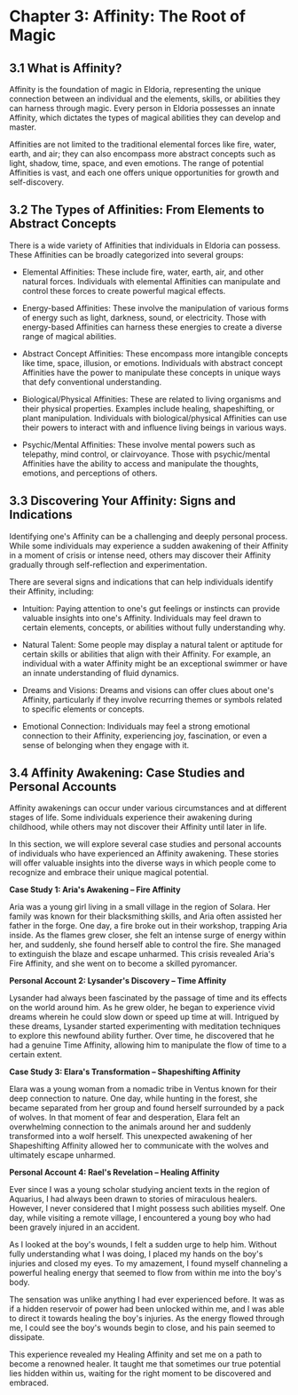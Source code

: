 # Chapter 3: Affinity: The Root of Magic

## 3.1 What is Affinity?

Affinity is the foundation of magic in Eldoria, representing the unique connection between an individual and the elements, skills, or abilities they can harness through magic. Every person in Eldoria possesses an innate Affinity, which dictates the types of magical abilities they can develop and master.

Affinities are not limited to the traditional elemental forces like fire, water, earth, and air; they can also encompass more abstract concepts such as light, shadow, time, space, and even emotions. The range of potential Affinities is vast, and each one offers unique opportunities for growth and self-discovery.

## 3.2 The Types of Affinities: From Elements to Abstract Concepts

There is a wide variety of Affinities that individuals in Eldoria can possess. These Affinities can be broadly categorized into several groups:

* Elemental Affinities: These include fire, water, earth, air, and other natural forces. Individuals with elemental Affinities can manipulate and control these forces to create powerful magical effects.

* Energy-based Affinities: These involve the manipulation of various forms of energy such as light, darkness, sound, or electricity. Those with energy-based Affinities can harness these energies to create a diverse range of magical abilities.

* Abstract Concept Affinities: These encompass more intangible concepts like time, space, illusion, or emotions. Individuals with abstract concept Affinities have the power to manipulate these concepts in unique ways that defy conventional understanding.

* Biological/Physical Affinities: These are related to living organisms and their physical properties. Examples include healing, shapeshifting, or plant manipulation. Individuals with biological/physical Affinities can use their powers to interact with and influence living beings in various ways.

* Psychic/Mental Affinities: These involve mental powers such as telepathy, mind control, or clairvoyance. Those with psychic/mental Affinities have the ability to access and manipulate the thoughts, emotions, and perceptions of others.

## 3.3 Discovering Your Affinity: Signs and Indications

Identifying one's Affinity can be a challenging and deeply personal process. While some individuals may experience a sudden awakening of their Affinity in a moment of crisis or intense need, others may discover their Affinity gradually through self-reflection and experimentation.

There are several signs and indications that can help individuals identify their Affinity, including:

* Intuition: Paying attention to one's gut feelings or instincts can provide valuable insights into one's Affinity. Individuals may feel drawn to certain elements, concepts, or abilities without fully understanding why.

* Natural Talent: Some people may display a natural talent or aptitude for certain skills or abilities that align with their Affinity. For example, an individual with a water Affinity might be an exceptional swimmer or have an innate understanding of fluid dynamics.

* Dreams and Visions: Dreams and visions can offer clues about one's Affinity, particularly if they involve recurring themes or symbols related to specific elements or concepts.

* Emotional Connection: Individuals may feel a strong emotional connection to their Affinity, experiencing joy, fascination, or even a sense of belonging when they engage with it.

## 3.4 Affinity Awakening: Case Studies and Personal Accounts

Affinity awakenings can occur under various circumstances and at different stages of life. Some individuals experience their awakening during childhood, while others may not discover their Affinity until later in life.

In this section, we will explore several case studies and personal accounts of individuals who have experienced an Affinity awakening. These stories will offer valuable insights into the diverse ways in which people come to recognize and embrace their unique magical potential.

**Case Study 1: Aria's Awakening – Fire Affinity**

Aria was a young girl living in a small village in the region of Solara. Her family was known for their blacksmithing skills, and Aria often assisted her father in the forge. One day, a fire broke out in their workshop, trapping Aria inside. As the flames grew closer, she felt an intense surge of energy within her, and suddenly, she found herself able to control the fire. She managed to extinguish the blaze and escape unharmed. This crisis revealed Aria's Fire Affinity, and she went on to become a skilled pyromancer.

**Personal Account 2: Lysander's Discovery – Time Affinity**

Lysander had always been fascinated by the passage of time and its effects on the world around him. As he grew older, he began to experience vivid dreams wherein he could slow down or speed up time at will. Intrigued by these dreams, Lysander started experimenting with meditation techniques to explore this newfound ability further. Over time, he discovered that he had a genuine Time Affinity, allowing him to manipulate the flow of time to a certain extent.

**Case Study 3: Elara's Transformation – Shapeshifting Affinity**

Elara was a young woman from a nomadic tribe in Ventus known for their deep connection to nature. One day, while hunting in the forest, she became separated from her group and found herself surrounded by a pack of wolves. In that moment of fear and desperation, Elara felt an overwhelming connection to the animals around her and suddenly transformed into a wolf herself. This unexpected awakening of her Shapeshifting Affinity allowed her to communicate with the wolves and ultimately escape unharmed.

**Personal Account 4: Rael's Revelation – Healing Affinity**

Ever since I was a young scholar studying ancient texts in the region of Aquarius, I had always been drawn to stories of miraculous healers. However, I never considered that I might possess such abilities myself. One day, while visiting a remote village, I encountered a young boy who had been gravely injured in an accident.

As I looked at the boy's wounds, I felt a sudden urge to help him. Without fully understanding what I was doing, I placed my hands on the boy's injuries and closed my eyes. To my amazement, I found myself channeling a powerful healing energy that seemed to flow from within me into the boy's body.

The sensation was unlike anything I had ever experienced before. It was as if a hidden reservoir of power had been unlocked within me, and I was able to direct it towards healing the boy's injuries. As the energy flowed through me, I could see the boy's wounds begin to close, and his pain seemed to dissipate.

This experience revealed my Healing Affinity and set me on a path to become a renowned healer. It taught me that sometimes our true potential lies hidden within us, waiting for the right moment to be discovered and embraced.
